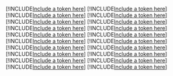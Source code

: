 [!INCLUDE[Include a token here](refs1532682410612/r1.md)]
[!INCLUDE[Include a token here](refs1532682410612/r2.md)]
[!INCLUDE[Include a token here](refs1532682410612/r3.md)]
[!INCLUDE[Include a token here](refs1532682410612/r4.md)]
[!INCLUDE[Include a token here](refs1532682410612/r5.md)]
[!INCLUDE[Include a token here](refs1532682410612/r6.md)]
[!INCLUDE[Include a token here](refs1532682410612/r7.md)]
[!INCLUDE[Include a token here](refs1532682410612/r8.md)]
[!INCLUDE[Include a token here](refs1532682410612/r9.md)]
[!INCLUDE[Include a token here](refs1532682410612/r10.md)]
[!INCLUDE[Include a token here](refs1532682410612/r11.md)]
[!INCLUDE[Include a token here](refs1532682410612/r12.md)]
[!INCLUDE[Include a token here](refs1532682410612/r13.md)]
[!INCLUDE[Include a token here](refs1532682410612/r14.md)]
[!INCLUDE[Include a token here](refs1532682410612/r15.md)]
[!INCLUDE[Include a token here](refs1532682410612/r16.md)]
[!INCLUDE[Include a token here](refs1532682410612/r17.md)]
[!INCLUDE[Include a token here](refs1532682410612/r18.md)]
[!INCLUDE[Include a token here](refs1532682410612/r19.md)]
[!INCLUDE[Include a token here](refs1532682410612/r20.md)]